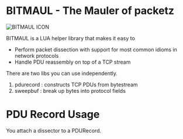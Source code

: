 BITMAUL - The Mauler of packetz 
======

![BITMAUL ICON ](https://github.com/trisulnsm/trisul-scripts/raw/master/lua/bitmaul/maulaxe.png)

BITMAUL is a LUA helper library that makes it easy to 

*  Perform packet dissection with support for most common idioms in network protocols
*  Handle PDU reassembly on top of a TCP stream 


There are two libs you can use independently. 

1. pdurecord : constructs TCP PDUs from bytestream 
2. sweepbuf : break up bytes into protocol fields  



PDU Record Usage 
=====

You attach a dissector to a PDURecord. 


